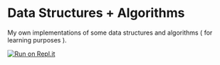 # Data Structures + Algorithms

My own implementations of some data structures and algorithms ( for learning purposes ).

[![Run on Repl.it](https://replit.com/badge/)](https://replit.com/@oneminch/data-structures-and-algorithms?v=1#main.py)

